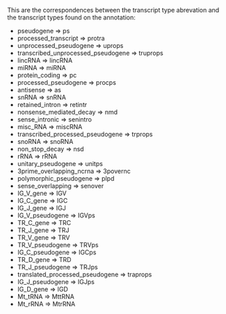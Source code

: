 This are the correspondences between the transcript type abrevation and the transcript types found on the annotation:

* pseudogene => ps
* processed_transcript => protra
* unprocessed_pseudogene => uprops
* transcribed_unprocessed_pseudogene => truprops
* lincRNA => lincRNA
* miRNA => miRNA
* protein_coding => pc
* processed_pseudogene => procps
* antisense => as
* snRNA => snRNA
* retained_intron => retintr
* nonsense_mediated_decay => nmd
* sense_intronic => senintro
* misc_RNA => miscRNA
* transcribed_processed_pseudogene => trprops
* snoRNA => snoRNA
* non_stop_decay => nsd
* rRNA => rRNA
* unitary_pseudogene => unitps
* 3prime_overlapping_ncrna => 3povernc
* polymorphic_pseudogene => plpd
* sense_overlapping => senover
* IG_V_gene => IGV
* IG_C_gene => IGC
* IG_J_gene => IGJ
* IG_V_pseudogene => IGVps
* TR_C_gene => TRC
* TR_J_gene => TRJ
* TR_V_gene => TRV
* TR_V_pseudogene => TRVps
* IG_C_pseudogene => IGCps
* TR_D_gene => TRD
* TR_J_pseudogene => TRJps
* translated_processed_pseudogene => traprops
* IG_J_pseudogene => IGJps
* IG_D_gene => IGD
* Mt_tRNA => MttRNA
* Mt_rRNA => MtrRNA
